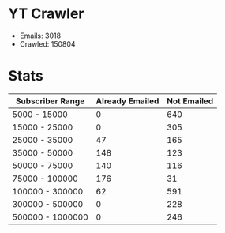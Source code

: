 # YT Crawler
- Emails: 3018
- Crawled: 150804

# Stats
| Subscriber Range  | Already Emailed | Not Emailed |
|-------|-------|-------|
| 5000 - 15000 | 0 | 640 |
| 15000 - 25000 | 0 | 305 |
| 25000 - 35000 | 47 | 165 |
| 35000 - 50000 | 148 | 123 |
| 50000 - 75000 | 140 | 116 |
| 75000 - 100000 | 176 | 31 |
| 100000 - 300000 | 62 | 591 |
| 300000 - 500000 | 0 | 228 |
| 500000 - 1000000 | 0 | 246 |
